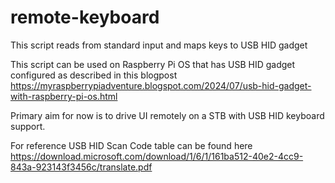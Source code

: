# remote-keyboard
This script reads from standard input and maps keys to USB HID gadget

This script can be used on Raspberry Pi OS that has USB HID gadget configured as described in this blogpost https://myraspberrypiadventure.blogspot.com/2024/07/usb-hid-gadget-with-raspberry-pi-os.html

Primary aim for now is to drive UI remotely on a STB with USB HID keyboard support.

For reference USB HID Scan Code table can be found here https://download.microsoft.com/download/1/6/1/161ba512-40e2-4cc9-843a-923143f3456c/translate.pdf
